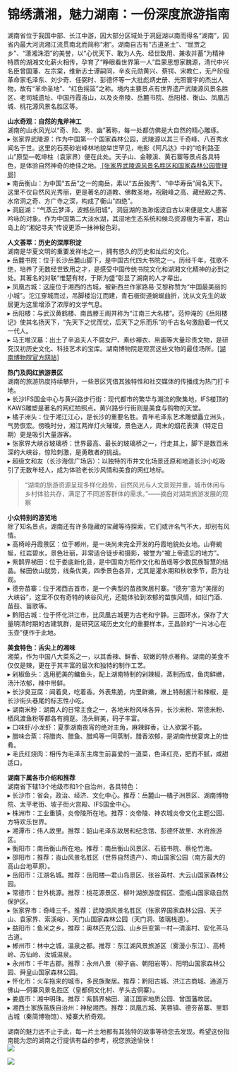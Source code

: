 # 锦绣潇湘，魅力湖南：一份深度旅游指南  

湖南省位于我国中部、长江中游，因大部分区域处于洞庭湖以南而得名“湖南”，因省内最大河流湘江流贯南北而简称“湘”。湖南自古有“古道圣土”、“屈贾之乡”、“潇湘洙泗”的美誉，以“心忧天下、敢为人先、经世致用、兼收并蓄”为精神特质的湖湘文化薪火相传，孕育了“睁眼看世界第一人”启蒙思想家魏源，清代中兴名臣曾国藩、左宗棠，维新志士谭嗣同，辛亥元勋黄兴、蔡锷、宋教仁，无产阶级革命家毛泽东、刘少奇、任弼时、彭德怀等一大批彪炳史册、光照寰宇的杰出人物，故有“革命圣地”、“红色摇篮”之称。境内主要景点有世界遗产武陵源风景名胜区、老司城遗址、中国丹霞崀山，以及炎帝陵、岳麓书院、岳阳楼、衡山、凤凰古城、桃花源风景名胜区等。  

**山水奇观：自然的鬼斧神工**  
湖南的山水风光以“奇、险、秀、幽”著称，每一处都仿佛是大自然的精心雕琢。  
▸ 张家界武陵源：作为中国第一个国家森林公园，武陵源以其三千奇峰、八百秀水闻名于世。这里的石英砂岩峰林地貌举世罕见，电影《阿凡达》中的“哈利路亚山”原型—乾坤柱（袁家界）便在此处。天子山、金鞭溪、黄石寨等景点各具特色，是体验自然神奇的绝佳之地。<a href="http://www.zjjwglxt.cn" target="_blank"> [张家界武陵源风景名胜区和国家森林公园管理局]</a>  
▸ 南岳衡山：为中国“五岳”之一的南岳，素以“五岳独秀”、“中华寿岳”闻名天下。这里不仅自然风光秀丽，更是著名的道教、佛教圣地，祝融峰之高、藏经殿之秀、水帘洞之奇、方广寺之深，构成了衡山“四绝”。  
▸ 洞庭湖：“气蒸云梦泽，波撼岳阳城”，洞庭湖的浩渺烟波自古以来便是文人墨客吟咏的对象。作为中国第二大淡水湖，其湿地生态系统和候鸟资源极为丰富，君山岛上的“湘妃寻夫”传说更添一抹神秘色彩。  

**人文荟萃：历史的深厚积淀**  
湖南是华夏文明的重要发祥地之一，拥有悠久的历史和灿烂的文化。  
▸ 岳麓书院：位于长沙岳麓山脚下，是中国古代四大书院之一。历经千年，弦歌不绝，培养了无数经世致用之才，是感受中国传统书院文化和湖湘文化精神的必到之处。其著名的对联“惟楚有材，于斯为盛”彰显了湖南的人才辈出。  
▸ 凤凰古城：这座位于湘西的古城，被新西兰作家路易·艾黎称赞为“中国最美丽的小城”。沱江穿城而过，吊脚楼沿江而建，青石板街道蜿蜒曲折，沈从文先生的故居更为这里增添了浓厚的文学气息。  
▸ 岳阳楼：与武汉黄鹤楼、南昌滕王阁并称为“江南三大名楼”。范仲淹的《岳阳楼记》使其名扬天下，“先天下之忧而忧，后天下之乐而乐”的千古名句激励着一代又一代人。  
▸ 马王堆汉墓：出土了辛追夫人不腐女尸、素纱襌衣、帛画等大量珍贵文物，是研究汉初历史文化、科技艺术的宝库。湖南博物院是观赏这些文物的最佳场所。<a href="http://www.hnmuseum.com" target="_blank">[湖南博物院官方网站]</a>  

**热门及网红旅游景区**  
湖南的旅游热度持续攀升，一些景区凭借其独特性和社交媒体的传播成为热门打卡地。  
▸ 长沙IFS国金中心与黄兴路步行街：现代都市的繁华与潮流的聚集地，IFS楼顶的KAWS雕塑是著名的网红拍照点。黄兴路步行街则是美食与购物的天堂。  
▸ 橘子洲头：位于湘江江心，是长沙的重要名胜。青年毛泽东艺术雕塑矗立洲头，气势恢宏。傍晚时分，湘江两岸灯火璀璨，景色迷人，周末的烟花表演（特定日期）更是吸引大量游客。  
▸ 张家界大峡谷玻璃桥：世界最高、最长的玻璃桥之一，行走其上，脚下是数百米深的大峡谷，惊险刺激，是勇敢者的挑战。  
▸ 超级文和友（长沙海信广场店）：以独特的市井文化场景还原和地道长沙小吃吸引了无数年轻人，成为体验老长沙风情和美食的网红地标。  
>“湖南的旅游资源呈现多样化趋势，自然风光与人文景观并重，城市休闲与乡村体验共存，满足了不同游客群体的需求。”——摘自对湖南旅游发展的观察  

**小众特别的游览地**  
除了知名景点，湖南还有许多隐藏的宝藏等待探索，它们或许名气不大，却别有风情。  
▸ 高椅岭丹霞景区：位于郴州，是一块尚未完全开发的丹霞地貌处女地。山脊蜿蜒，红岩碧水，景色壮丽，非常适合徒步和摄影，被誉为“被上帝遗忘的地方”。  
▸ 紫鹊界梯田：位于娄底新化县，是中国南方稻作文化和苗瑶等少数民族智慧的结晶。梯田依山就势，线条优美，四季景色各异，尤其是灌水期和秋收季节，蔚为壮观。  
▸ 德夯苗寨：位于湘西吉首市，是一个典型的苗族聚居村寨。“德夯”意为“美丽的大峡谷”，这里不仅有奇特的峡谷风光，还能体验到浓郁的苗族风情，如拦门酒、苗鼓、苗歌等。  
▸ 黔阳古城：位于怀化洪江市，比凤凰古城更为古老和宁静。三面环水，保存了大量明清时期的古建筑群，是研究区域历史文化的重要样本，王昌龄的“一片冰心在玉壶”便作于此地。  

**美食特色：舌尖上的湘味**  
湘菜，作为中国八大菜系之一，以其香辣、鲜香、软嫩的特点著称。湖南的美食不仅仅是辣，更在于其丰富的层次和独特的制作工艺。  
▸ 剁椒鱼头：选用肥美的鳙鱼头，配上湖南特制的剁辣椒，蒸制而成，鱼肉鲜嫩，汤汁浓郁，辣中带鲜。  
▸ 长沙臭豆腐：闻着臭，吃着香。外表焦脆，内里鲜嫩，淋上特制酱汁和辣椒，是长沙街头巷尾的标志性小吃。  
▸ 湖南米粉：湖南人的日常主食之一，各地米粉风味各异，长沙米粉、常德米粉、栖凤渡鱼粉等都各有拥趸。汤头鲜美，码子丰富。  
▸ 口味虾/小龙虾：夏季湖南夜宵的绝对主角，麻辣鲜香，让人欲罢不能。  
▸ 腊味合蒸：将腊肉、腊鱼、腊鸡等一同蒸制，腊香浓郁，是湖南传统宴席上的佳肴。  
▸ 毛氏红烧肉：相传为毛泽东主席生前喜爱的一道菜，色泽红亮，肥而不腻，咸甜适口。  

**湖南下属各市介绍和推荐**  
湖南省下辖13个地级市和1个自治州，各具特色：  
▸ 长沙市：省会，政治、经济、文化中心。推荐：岳麓山—橘子洲景区、湖南博物院、太平老街、坡子街火宫殿、IFS国金中心。  
▸ 株洲市：工业重镇，炎帝陵所在地。推荐：炎帝陵、神农城炎帝文化主题公园、方特欢乐世界。  
▸ 湘潭市：伟人故里。推荐：韶山毛泽东故居和纪念馆、彭德怀故里、水府旅游区。  
▸ 衡阳市：南岳衡山所在地。推荐：南岳衡山风景区、石鼓书院、蔡伦竹海。  
▸ 邵阳市：推荐：崀山风景名胜区（世界自然遗产）、南山国家公园（南方最大的高山台地草原）。  
▸ 岳阳市：江湖名城。推荐：岳阳楼—君山岛景区、张谷英村、大云山国家森林公园。  
▸ 常德市：世外桃源。推荐：桃花源景区、柳叶湖旅游度假区、壶瓶山国家级自然保护区。  
▸ 张家界市：奇峰三千。推荐：武陵源风景名胜区（张家界国家森林公园、天子山、袁家界、索溪峪）、天门山国家森林公园（天门洞、玻璃栈道）。  
▸ 益阳市：鱼米之乡。推荐：奥林匹克公园、山乡巨变第一村—清溪村、安化茶马古道。  
▸ 郴州市：林中之城，温泉之都。推荐：东江湖风景旅游区（雾漫小东江）、高椅岭、苏仙岭、汝城温泉。  
▸ 永州市：千年古郡。推荐：永州八景（柳子庙、朝阳岩等）、阳明山国家森林公园、舜皇山国家森林公园。  
▸ 怀化市：火车拖来的城市，多民族聚居。推荐：黔阳古城、洪江古商城、通道万佛山—侗寨风景名胜区（皇都侗文化村、芋头古侗寨）。  
▸ 娄底市：湘中明珠。推荐：紫鹊界梯田、湄江国家地质公园、曾国藩故居。  
▸ 湘西土家族苗族自治州：神秘湘西。推荐：凤凰古城、芙蓉镇、德夯苗寨、里耶古城（秦简博物馆）、矮寨大桥奇观。  

湖南的魅力远不止于此，每一片土地都有其独特的故事等待您去发现。希望这份指南能为您的湖南之行提供有益的参考，祝您旅途愉快！  
![](https://boot-img.xuexi.cn/image/1005/process/9c537e0754954cb0ada02cdf1ecbeb25.jpg)  

![](https://s1.imagehub.cc/images/2025/06/25/f01c92971e7f27c147f3fd4bcb6ade30.jpg)  
<!-- Last processed: 2025-07-22 03:44:22 -->
